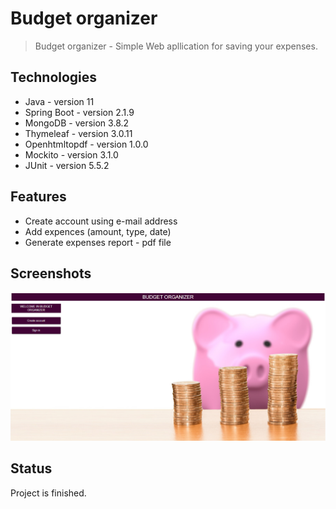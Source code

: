 # Budget organizer
> Budget organizer - Simple Web apllication for saving your expenses.

## Technologies
* Java - version 11
* Spring Boot - version 2.1.9
* MongoDB - version 3.8.2
* Thymeleaf - version 3.0.11
* Openhtmltopdf - version 1.0.0
* Mockito - version 3.1.0
* JUnit - version 5.5.2

## Features
* Create account using e-mail address
* Add expences (amount, type, date)
* Generate expenses report - pdf file

## Screenshots
![Main_page](screenshots/main_page.png)

## Status
Project is finished.
